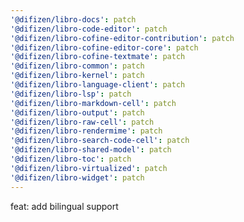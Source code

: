 ```yaml
---
'@difizen/libro-docs': patch
'@difizen/libro-code-editor': patch
'@difizen/libro-cofine-editor-contribution': patch
'@difizen/libro-cofine-editor-core': patch
'@difizen/libro-cofine-textmate': patch
'@difizen/libro-common': patch
'@difizen/libro-kernel': patch
'@difizen/libro-language-client': patch
'@difizen/libro-lsp': patch
'@difizen/libro-markdown-cell': patch
'@difizen/libro-output': patch
'@difizen/libro-raw-cell': patch
'@difizen/libro-rendermime': patch
'@difizen/libro-search-code-cell': patch
'@difizen/libro-shared-model': patch
'@difizen/libro-toc': patch
'@difizen/libro-virtualized': patch
'@difizen/libro-widget': patch
---
```


feat: add bilingual support
